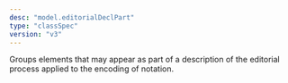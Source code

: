 ```yaml
---
desc: "model.editorialDeclPart"
type: "classSpec"
version: "v3"
---
```


Groups elements that may appear as part of a description of the editorial process
applied to the encoding of notation.